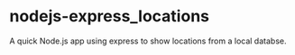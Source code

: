 # nodejs-express_locations
A quick Node.js app using express to show locations from a local databse.
